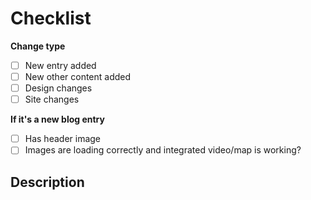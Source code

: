 # Checklist

**Change type**
- [ ] New entry added
- [ ] New other content added
- [ ] Design changes
- [ ] Site changes

**If it's a new blog entry**
- [ ] Has header image
- [ ] Images are loading correctly and integrated video/map is working?

## Description

<!-- Add futher description if neccessary -->